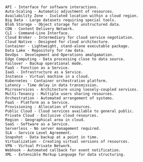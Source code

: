     API - Interface for software interactions.
    Auto-Scaling - Automatic adjustment of resources.
    Availability Zone - Isolated location within a cloud region.
    Big Data - Large datasets requiring special tools.
    Blob Storage - Object storage for unstructured data.
    CDN - Content Delivery Network.
    CLI - Command-Line Interface.
    Cloud Broker - Intermediary for cloud service negotiation.
    Cloud Native - Designed for cloud architecture.
    Container - Lightweight, stand-alone executable package.
    Data Lake - Repository for raw data.
    DevOps - Development and Operations amalgamation.
    Edge Computing - Data processing close to data source.
    Failover - Backup operational mode.
    FaaS - Function as a Service.
    IaaS - Infrastructure as a Service.
    Instance - Virtual machine in a cloud.
    Kubernetes - Container orchestration platform.
    Latency - Time delay in data transmission.
    Microservices - Architecture using loosely-coupled services.
    Multi-Tenancy - Multiple users sharing resources.
    Orchestration - Automated arrangement of systems.
    PaaS - Platform as a Service.
    Provisioning - Allocation of resources.
    Public Cloud - Cloud services available to general public.
    Private Cloud - Exclusive cloud resources.
    Region - Geographical area in cloud.
    SaaS - Software as a Service.
    Serverless - No server management required.
    SLA - Service Level Agreement.
    Snapshot - Data backup at a point in time.
    Virtualization - Creating virtual versions of resources.
    VPN - Virtual Private Network.
    Webhook - Automated callback for event notification.
    XML - Extensible Markup Language for data structuring.